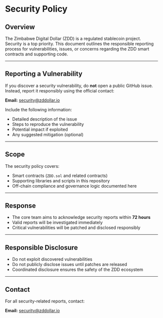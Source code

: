 # Security Policy

## Overview
The Zimbabwe Digital Dollar (ZDD) is a regulated stablecoin project. Security is a top priority. This document outlines the responsible reporting process for vulnerabilities, issues, or concerns regarding the ZDD smart contracts and supporting code.

---

## Reporting a Vulnerability
If you discover a security vulnerability, do **not** open a public GitHub issue. Instead, report it responsibly using the official contact:

**Email:** security@zddollar.io

Include the following information:

- Detailed description of the issue
- Steps to reproduce the vulnerability
- Potential impact if exploited
- Any suggested mitigation (optional)

---

## Scope
The security policy covers:

- Smart contracts (`ZDD.sol` and related contracts)
- Supporting libraries and scripts in this repository
- Off-chain compliance and governance logic documented here

---

## Response
- The core team aims to acknowledge security reports within **72 hours**
- Valid reports will be investigated immediately
- Critical vulnerabilities will be patched and disclosed responsibly

---

## Responsible Disclosure
- Do not exploit discovered vulnerabilities
- Do not publicly disclose issues until patches are released
- Coordinated disclosure ensures the safety of the ZDD ecosystem

---

## Contact
For all security-related reports, contact:

**Email:** security@zddollar.io

